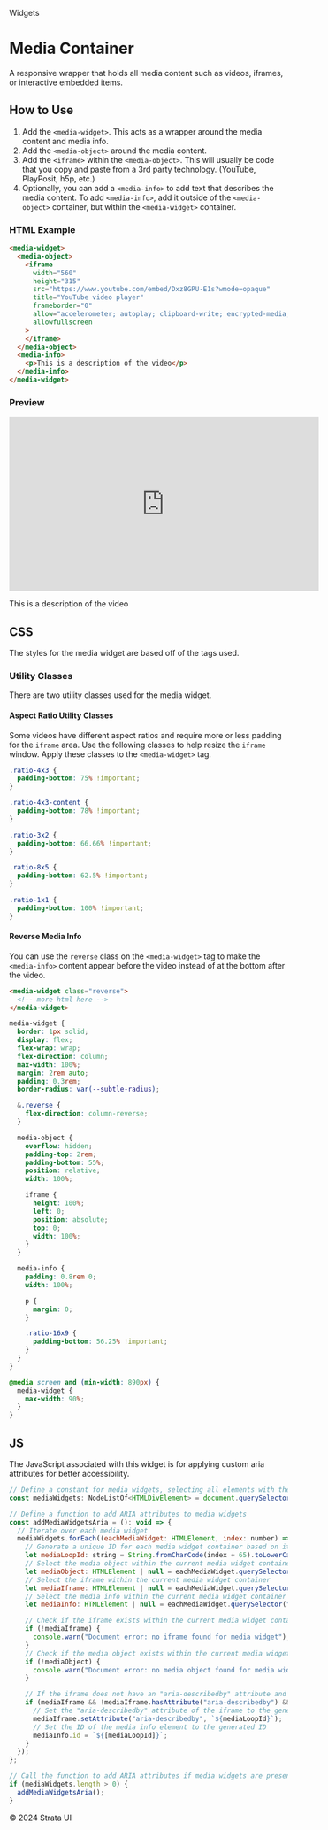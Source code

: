 <p class="section-text">Widgets</p>

# Media Container

A responsive wrapper that holds all media content such as videos, iframes, or interactive embedded items.

## How to Use

1. Add the `<media-widget>`. This acts as a wrapper around the media content and media info.
2. Add the `<media-object>` around the media content.
3. Add the `<iframe>` within the `<media-object>`. This will usually be code that you copy and paste from a 3rd party technology. (YouTube, PlayPosit, h5p, etc.)
4. Optionally, you can add a `<media-info>` to add text that describes the media content. To add `<media-info>`, add it outside of the `<media-object>` container, but within the `<media-widget>` container.

### HTML Example

```html
<media-widget>
  <media-object>
    <iframe
      width="560"
      height="315"
      src="https://www.youtube.com/embed/Dxz8GPU-E1s?wmode=opaque"
      title="YouTube video player"
      frameborder="0"
      allow="accelerometer; autoplay; clipboard-write; encrypted-media; gyroscope; picture-in-picture; web-share"
      allowfullscreen
    >
    </iframe>
  </media-object>
  <media-info>
    <p>This is a description of the video</p>
  </media-info>
</media-widget>
```

### Preview

<div class="example-container">
<media-widget>
  <media-object>
    <iframe
      width="560"
      height="315"
      src="https://www.youtube.com/embed/Dxz8GPU-E1s?wmode=opaque"
      title="YouTube video player"
      frameborder="0"
      allow="accelerometer; autoplay; clipboard-write; encrypted-media; gyroscope; picture-in-picture; web-share"
      allowfullscreen
    >
    </iframe>
  </media-object>
  <media-info>
    <p>This is a description of the video</p>
  </media-info>
</media-widget>
</div>

## CSS

The styles for the media widget are based off of the tags used.

### Utility Classes

There are two utility classes used for the media widget.

#### Aspect Ratio Utility Classes

Some videos have different aspect ratios and require more or less padding for the `iframe` area. Use the following classes to help resize the `iframe` window. Apply these classes to the `<media-widget>` tag.

```css
.ratio-4x3 {
  padding-bottom: 75% !important;
}

.ratio-4x3-content {
  padding-bottom: 78% !important;
}

.ratio-3x2 {
  padding-bottom: 66.66% !important;
}

.ratio-8x5 {
  padding-bottom: 62.5% !important;
}

.ratio-1x1 {
  padding-bottom: 100% !important;
}
```

#### Reverse Media Info

You can use the `reverse` class on the `<media-widget>` tag to make the `<media-info>` content appear before the video instead of at the bottom after the video.

```html
<media-widget class="reverse">
  <!-- more html here -->
</media-widget>
```

```css
media-widget {
  border: 1px solid;
  display: flex;
  flex-wrap: wrap;
  flex-direction: column;
  max-width: 100%;
  margin: 2rem auto;
  padding: 0.3rem;
  border-radius: var(--subtle-radius);

  &.reverse {
    flex-direction: column-reverse;
  }

  media-object {
    overflow: hidden;
    padding-top: 2rem;
    padding-bottom: 55%;
    position: relative;
    width: 100%;

    iframe {
      height: 100%;
      left: 0;
      position: absolute;
      top: 0;
      width: 100%;
    }
  }

  media-info {
    padding: 0.8rem 0;
    width: 100%;

    p {
      margin: 0;
    }

    .ratio-16x9 {
      padding-bottom: 56.25% !important;
    }
  }
}

@media screen and (min-width: 890px) {
  media-widget {
    max-width: 90%;
  }
}
```

## JS

The JavaScript associated with this widget is for applying custom aria attributes for better accessibility.

```js
// Define a constant for media widgets, selecting all elements with the tag "media-widget"
const mediaWidgets: NodeListOf<HTMLDivElement> = document.querySelectorAll("media-widget");

// Define a function to add ARIA attributes to media widgets
const addMediaWidgetsAria = (): void => {
  // Iterate over each media widget
  mediaWidgets.forEach((eachMediaWidget: HTMLElement, index: number) => {
    // Generate a unique ID for each media widget container based on its index, converting to a letter
    let mediaLoopId: string = String.fromCharCode(index + 65).toLowerCase();
    // Select the media object within the current media widget container
    let mediaObject: HTMLElement | null = eachMediaWidget.querySelector("media-object");
    // Select the iframe within the current media widget container
    let mediaIframe: HTMLElement | null = eachMediaWidget.querySelector("iframe");
    // Select the media info within the current media widget container
    let mediaInfo: HTMLElement | null = eachMediaWidget.querySelector("media-info");

    // Check if the iframe exists within the current media widget container
    if (!mediaIframe) {
      console.warn("Document error: no iframe found for media widget");
    }
    // Check if the media object exists within the current media widget container
    if (!mediaObject) {
      console.warn("Document error: no media object found for media widget");
    }

    // If the iframe does not have an "aria-describedby" attribute and there is a media info element
    if (mediaIframe && !mediaIframe.hasAttribute("aria-describedby") && mediaInfo) {
      // Set the "aria-describedby" attribute of the iframe to the generated ID
      mediaIframe.setAttribute("aria-describedby", `${mediaLoopId}`);
      // Set the ID of the media info element to the generated ID
      mediaInfo.id = `${[mediaLoopId]}`;
    }
  });
};

// Call the function to add ARIA attributes if media widgets are present
if (mediaWidgets.length > 0) {
  addMediaWidgetsAria();
}
```

  <div class="footer">
    <p>&copy; 2024 Strata UI</p>
  </div>
